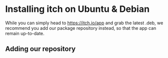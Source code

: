 
# Installing itch on Ubuntu & Debian

While you can simply head to <https://itch.io/app> and grab the latest .deb,
we recommend you add our package repository instead, so that the app can remain
up-to-date.

## Adding our repository
